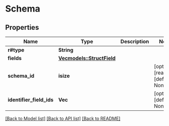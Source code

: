 # Schema

## Properties
Name | Type | Description | Notes
------------ | ------------- | ------------- | -------------
**r#type** | **String** |  | 
**fields** | [**Vec<models::StructField>**](StructField.md) |  | 
**schema_id** | **isize** |  | [optional] [readonly] [default to None]
**identifier_field_ids** | **Vec<i32>** |  | [optional] [default to None]

[[Back to Model list]](../README.md#documentation-for-models) [[Back to API list]](../README.md#documentation-for-api-endpoints) [[Back to README]](../README.md)


